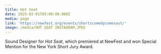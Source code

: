 ```yaml
---
title: Hot Seat
date: 2025-02-01T05:00:00.000Z
media: page
link: 'https://newfest.org/events/shortscomedycomesout/'
image: /media/HOT SEAT INSTAGRAM.JPEG
---
```


Sound Designer for *Hot Seat*, which premiered at NewFest and won Special Mention for the New York Short Jury Award.

